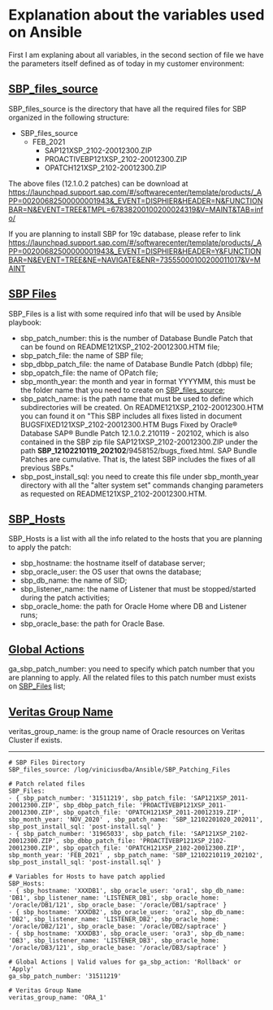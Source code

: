 # Explanation about the variables used on Ansible

First I am explaning about all variables, in the second section of file we have the parameters itself defined as of today in my customer environment:

## [SBP_files_source](#SBP_files_source)

SBP_files_source is the directory that have all the required files for SBP organized in the following structure:

- SBP_files_source
  - FEB_2021
    - SAP121XSP_2102-20012300.ZIP
    - PROACTIVEBP121XSP_2102-20012300.ZIP
    - OPATCH121XSP_2102-20012300.ZIP

The above files (12.1.0.2 patches) can be download at https://launchpad.support.sap.com/#/softwarecenter/template/products/_APP=00200682500000001943&_EVENT=DISPHIER&HEADER=N&FUNCTIONBAR=N&EVENT=TREE&TMPL=67838200100200024319&V=MAINT&TAB=info/

If you are planning to install SBP for 19c database, please refer to link https://launchpad.support.sap.com/#/softwarecenter/template/products/_APP=00200682500000001943&_EVENT=DISPHIER&HEADER=Y&FUNCTIONBAR=N&EVENT=TREE&NE=NAVIGATE&ENR=73555000100200011017&V=MAINT

## [SBP Files](#SBP_files)

SBP_Files is a list with some required info that will be used by Ansible playbook:

- sbp_patch_number: this is the number of Database Bundle Patch that can be found on README121XSP_2102-20012300.HTM file;
- sbp_patch_file: the name of SBP file;
- sbp_dbbp_patch_file: the name of Database Bundle Patch (dbbp) file;
- sbp_opatch_file: the name of OPatch file;
- sbp_month_year: the month and year in format YYYYMM, this must be the folder name that you need to create on [SBP_files_source](#SBP_files_source);
- sbp_patch_name: is the path name that must be used to define which subdirectories will be created. On README121XSP_2102-20012300.HTM you can found it on "This SBP includes all fixes listed in document BUGSFIXED121XSP_2102-20012300.HTM Bugs Fixed by Oracle® Database SAP® Bundle Patch 12.1.0.2.210119 - 202102, which is also contained in the SBP zip file SAP121XSP_2102-20012300.ZIP under the path **SBP_12102210119_202102**/9458152/bugs_fixed.html. SAP Bundle Patches are cumulative. That is, the latest SBP includes the fixes of all previous SBPs."
- sbp_post_install_sql: you need to create this file under sbp_month_year directory with all the "alter system set" commands changing parameters as requested on README121XSP_2102-20012300.HTM.

## [SBP_Hosts](#SBP_hosts)

SBP_Hosts is a list with all the info related to the hosts that you are planning to apply the patch:

- sbp_hostname: the hostname itself of database server;
- sbp_oracle_user: the OS user that owns the database;
- sbp_db_name: the name of SID;
- sbp_listener_name: the name of Listener that must be stopped/started during the patch activities;
- sbp_oracle_home: the path for Oracle Home where DB and Listener runs;
- sbp_oracle_base: the path for Oracle Base.

## [Global Actions](#Global_actions)

ga_sbp_patch_number: you need to specify which patch number that you are planning to apply. All the related files to this patch number must exists on [SBP_Files](#SBP_files) list;

## [Veritas Group Name](#Veritas_group_name)

veritas_group_name: is the group name of Oracle resources on Veritas Cluster if exists.

--------------------------------------------------------------------------------------------------------------------------------


    # SBP Files Directory
    SBP_files_source: /log/viniciusdba/Ansible/SBP_Patching_Files

    # Patch related files
    SBP_Files:
    - { sbp_patch_number: '31511219', sbp_patch_file: 'SAP121XSP_2011-20012300.ZIP', sbp_dbbp_patch_file: 'PROACTIVEBP121XSP_2011-20012300.ZIP', sbp_opatch_file: 'OPATCH121XSP_2011-20012319.ZIP', sbp_month_year: 'NOV_2020' , sbp_patch_name: 'SBP_12102201020_202011', sbp_post_install_sql: 'post-install.sql' }
    - { sbp_patch_number: '31965033', sbp_patch_file: 'SAP121XSP_2102-20012300.ZIP', sbp_dbbp_patch_file: 'PROACTIVEBP121XSP_2102-20012300.ZIP', sbp_opatch_file: 'OPATCH121XSP_2102-20012300.ZIP', sbp_month_year: 'FEB_2021' , sbp_patch_name: 'SBP_12102210119_202102', sbp_post_install_sql: 'post-install.sql' }

    # Variables for Hosts to have patch applied
    SBP_Hosts:
    - { sbp_hostname: 'XXXDB1', sbp_oracle_user: 'ora1', sbp_db_name: 'DB1', sbp_listener_name: 'LISTENER_DB1', sbp_oracle_home: '/oracle/DB1/121', sbp_oracle_base: '/oracle/DB1/saptrace' }
    - { sbp_hostname: 'XXXDB2', sbp_oracle_user: 'ora2', sbp_db_name: 'DB2', sbp_listener_name: 'LISTENER_DB2', sbp_oracle_home: '/oracle/DB2/121', sbp_oracle_base: '/oracle/DB2/saptrace' }
    - { sbp_hostname: 'XXXDB3', sbp_oracle_user: 'ora3', sbp_db_name: 'DB3', sbp_listener_name: 'LISTENER_DB3', sbp_oracle_home: '/oracle/DB3/121', sbp_oracle_base: '/oracle/DB3/saptrace' }
    
    # Global Actions | Valid values for ga_sbp_action: 'Rollback' or 'Apply'
    ga_sbp_patch_number: '31511219'

    # Veritas Group Name
    veritas_group_name: 'ORA_1'
